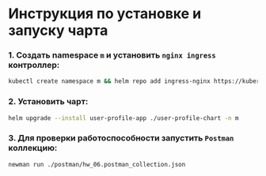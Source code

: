 # Инструкция по установке и запуску чарта

### 1. Создать namespace `m` и установить `nginx ingress` контроллер:

```bash
kubectl create namespace m && helm repo add ingress-nginx https://kubernetes.github.io/ingress-nginx/ && helm repo update && helm install nginx ingress-nginx/ingress-nginx --namespace m --create-namespace --set controller.service.externalIPs={$(minikube ip)}
```

### 2. Установить чарт:

```bash
helm upgrade --install user-profile-app ./user-profile-chart -n m 
```

### 3. Для проверки работоспособности запустить `Postman` коллекцию:

```bash
newman run ./postman/hw_06.postman_collection.json
```
